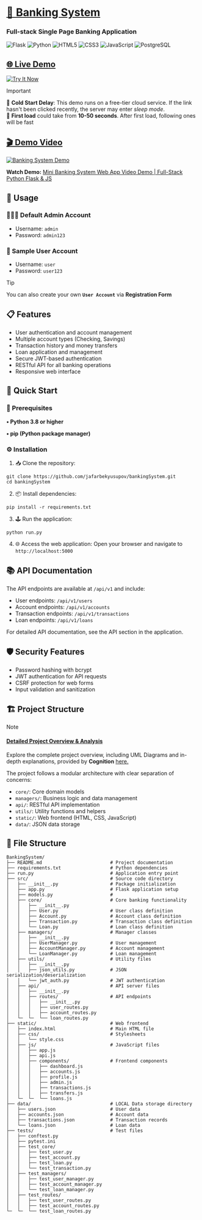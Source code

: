 # [🏦 Banking System](https://bankingsystem-0ybm.onrender.com/)
### Full-stack Single Page Banking Application

<div>
  <img src="https://img.shields.io/badge/Flask-2.3.x-white?logo=flask&logoColor=white&labelColor=000000&style=for-the-badge" alt="Flask">
  <img src="https://img.shields.io/badge/Python-3.8+-white?logo=python&logoColor=white&labelColor=3776AB&style=for-the-badge" alt="Python">
  <img src="https://img.shields.io/badge/HTML5-white?logo=html5&logoColor=white&labelColor=E34F26&style=for-the-badge" alt="HTML5">
  <img src="https://img.shields.io/badge/CSS3-white?logo=css3&logoColor=white&labelColor=1572B6&style=for-the-badge" alt="CSS3">
  <img src="https://img.shields.io/badge/JavaScript-white?logo=javascript&logoColor=black&labelColor=F7DF1E&style=for-the-badge" alt="JavaScript">
  <img src="https://img.shields.io/badge/PostgreSQL-white?logo=postgresql&logoColor=white&labelColor=4169E1&style=for-the-badge" alt="PostgreSQL">
</div>

## [🌐 Live Demo](https://bankingsystem-0ybm.onrender.com/)
[![Try It Now](https://img.shields.io/badge/TRY_IT_HERE-FF6B6B?style=for-the-badge&logo=firefox&logoColor=white)](https://bankingsystem-0ybm.onrender.com/)
> [!IMPORTANT]  
> 🔸 **Cold Start Delay**: This demo runs on a free-tier cloud service. If the link hasn't been clicked recently, the server may enter *sleep mode*.  
> 🔸 **First load** could take from **10-50 seconds**. After first load, following ones will be fast

## [🎬 Demo Video](https://www.youtube.com/watch?v=czdNo4DnRyc)

[![Banking System Demo](https://img.youtube.com/vi/czdNo4DnRyc/0.jpg)](https://www.youtube.com/watch?v=czdNo4DnRyc)

**Watch Demo:** [Mini Banking System Web App Video Demo | Full-Stack Python Flask & JS](https://www.youtube.com/watch?v=czdNo4DnRyc)

## 🔧 Usage

### 👨🏻‍💻 Default Admin Account
 - Username: `admin`
 - Password: `admin123`

### 👤 Sample User Account
- Username: `user`
- Password: `user123`
> [!TIP]
> You can also create your own **`User Account`** via **Registration Form**

## 📋 Features

- User authentication and account management
- Multiple account types (Checking, Savings)
- Transaction history and money transfers
- Loan application and management
- Secure JWT-based authentication
- RESTful API for all banking operations
- Responsive web interface

## 🚀 Quick Start

### 📄 Prerequisites

**• Python 3.8 or higher**

**• pip (Python package manager)**

### ⚙️ Installation

1. 📥 Clone the repository:
```
git clone https://github.com/jafarbekyusupov/bankingSystem.git
cd bankingSystem
```

2. 📦 Install dependencies:
```
pip install -r requirements.txt
```

3. 🕹️ Run the application:
```
python run.py
```

4. 🌐 Access the web application:
Open your browser and navigate to `http://localhost:5000`

## 📚 API Documentation
 
 The API endpoints are available at `/api/v1` and include:
 
 - User endpoints: `/api/v1/users`
 - Account endpoints: `/api/v1/accounts`
 - Transaction endpoints: `/api/v1/transactions`
 - Loan endpoints: `/api/v1/loans`
 
For detailed API documentation, see the API section in the application.

## 🛡️ Security Features

- Password hashing with bcrypt
- JWT authentication for API requests
- CSRF protection for web forms
- Input validation and sanitization

## 🏗️ Project Structure

> [!NOTE]
> #### [Detailed Project Overview & Analysis](https://deepwiki.com/jafarbekyusupov/bankingSystem)
> Explore the complete project overview, including UML Diagrams and in-depth explanations, provided by **Cognition** [here.](https://deepwiki.com/jafarbekyusupov/bankingSystem)

The project follows a modular architecture with clear separation of concerns:

- `core/`: Core domain models
- `managers/`: Business logic and data management
- `api/`: RESTful API implementation
- `utils/`: Utility functions and helpers
- `static/`: Web frontend (HTML, CSS, JavaScript)
- `data/`: JSON data storage

## 📜 File Structure
```
BankingSystem/
├── README.md                         # Project documentation
├── requirements.txt                  # Python dependencies
├── run.py                            # Application entry point
├── src/                              # Source code directory
│   ├── __init__.py                   # Package initialization
│   ├── app.py                        # Flask application setup
│   ├── models.py                     # 
│   ├── core/                         # Core banking functionality
│   │   ├── __init__.py
│   │   ├── User.py                   # User class definition
│   │   ├── Account.py                # Account class definition
│   │   ├── Transaction.py            # Transaction class definition
│   │   └── Loan.py                   # Loan class definition
│   ├── managers/                     # Manager classes
│   │   ├── __init__.py
│   │   ├── UserManager.py            # User management
│   │   ├── AccountManager.py         # Account management
│   │   └── LoanManager.py            # Loan management
│   ├── utils/                        # Utility files
│   │   ├── __init__.py
│   │   ├── json_utils.py             # JSON serialization/deserialization
│   │   └── jwt_auth.py               # JWT authentication
│   ├── api/                          # API server files
│   │   ├── __init__.py
│   │   ├── routes/                   # API endpoints
│   │   │   ├── __init__.py
│   │   │   ├── user_routes.py
│   │   │   ├── account_routes.py
│   └─  └─  └── loan_routes.py
├── static/                           # Web frontend
│   ├── index.html                    # Main HTML file  
│   ├── css/                          # Stylesheets
│   │   └── style.css
│   ├── js/                           # JavaScript files
│   │   ├── app.js
│   │   ├── api.js
│   │   ├── components/               # Frontend components
│   │   │   ├── dashboard.js
│   │   │   ├── accounts.js
│   │   │   ├── profile.js
│   │   │   ├── admin.js
│   │   │   ├── transactions.js
│   │   │   ├── transfers.js
│   └─  └─  └── loans.js
├── data/                             # LOCAL Data storage directory
│   ├── users.json                    # User data
│   ├── accounts.json                 # Account data
│   ├── transactions.json             # Transaction records
│   └── loans.json                    # Loan data
├── tests/                            # Test files
│   ├── conftest.py
│   ├── pytest.ini
│   ├── test_core/
│   │   ├── test_user.py
│   │   ├── test_account.py
│   │   ├── test_loan.py
│   │   └── test_transaction.py
│   ├── test_managers/
│   │   ├── test_user_manager.py
│   │   ├── test_account_manager.py
│   │   └── test_loan_manager.py
│   ├── test_routes/
│   │   ├── test_user_routes.py
│   │   ├── test_account_routes.py
└─  └─  └── test_loan_routes.py
```
